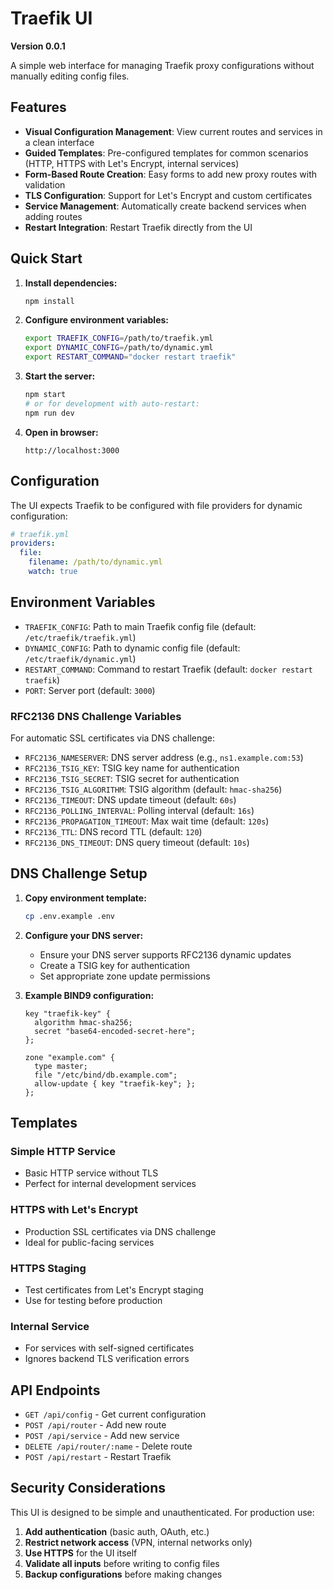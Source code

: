 # Traefik UI

**Version 0.0.1**

A simple web interface for managing Traefik proxy configurations without manually editing config files.

## Features

- **Visual Configuration Management**: View current routes and services in a clean interface
- **Guided Templates**: Pre-configured templates for common scenarios (HTTP, HTTPS with Let's Encrypt, internal services)
- **Form-Based Route Creation**: Easy forms to add new proxy routes with validation
- **TLS Configuration**: Support for Let's Encrypt and custom certificates
- **Service Management**: Automatically create backend services when adding routes
- **Restart Integration**: Restart Traefik directly from the UI

## Quick Start

1. **Install dependencies:**
   ```bash
   npm install
   ```

2. **Configure environment variables:**
   ```bash
   export TRAEFIK_CONFIG=/path/to/traefik.yml
   export DYNAMIC_CONFIG=/path/to/dynamic.yml
   export RESTART_COMMAND="docker restart traefik"
   ```

3. **Start the server:**
   ```bash
   npm start
   # or for development with auto-restart:
   npm run dev
   ```

4. **Open in browser:**
   ```
   http://localhost:3000
   ```

## Configuration

The UI expects Traefik to be configured with file providers for dynamic configuration:

```yaml
# traefik.yml
providers:
  file:
    filename: /path/to/dynamic.yml
    watch: true
```

## Environment Variables

- `TRAEFIK_CONFIG`: Path to main Traefik config file (default: `/etc/traefik/traefik.yml`)
- `DYNAMIC_CONFIG`: Path to dynamic config file (default: `/etc/traefik/dynamic.yml`)
- `RESTART_COMMAND`: Command to restart Traefik (default: `docker restart traefik`)
- `PORT`: Server port (default: `3000`)

### RFC2136 DNS Challenge Variables

For automatic SSL certificates via DNS challenge:

- `RFC2136_NAMESERVER`: DNS server address (e.g., `ns1.example.com:53`)
- `RFC2136_TSIG_KEY`: TSIG key name for authentication
- `RFC2136_TSIG_SECRET`: TSIG secret for authentication
- `RFC2136_TSIG_ALGORITHM`: TSIG algorithm (default: `hmac-sha256`)
- `RFC2136_TIMEOUT`: DNS update timeout (default: `60s`)
- `RFC2136_POLLING_INTERVAL`: Polling interval (default: `16s`)
- `RFC2136_PROPAGATION_TIMEOUT`: Max wait time (default: `120s`)
- `RFC2136_TTL`: DNS record TTL (default: `120`)
- `RFC2136_DNS_TIMEOUT`: DNS query timeout (default: `10s`)

## DNS Challenge Setup

1. **Copy environment template:**
   ```bash
   cp .env.example .env
   ```

2. **Configure your DNS server:**
   - Ensure your DNS server supports RFC2136 dynamic updates
   - Create a TSIG key for authentication
   - Set appropriate zone update permissions

3. **Example BIND9 configuration:**
   ```
   key "traefik-key" {
     algorithm hmac-sha256;
     secret "base64-encoded-secret-here";
   };
   
   zone "example.com" {
     type master;
     file "/etc/bind/db.example.com";
     allow-update { key "traefik-key"; };
   };
   ```

## Templates

### Simple HTTP Service
- Basic HTTP service without TLS
- Perfect for internal development services

### HTTPS with Let's Encrypt
- Production SSL certificates via DNS challenge
- Ideal for public-facing services

### HTTPS Staging
- Test certificates from Let's Encrypt staging
- Use for testing before production

### Internal Service
- For services with self-signed certificates
- Ignores backend TLS verification errors

## API Endpoints

- `GET /api/config` - Get current configuration
- `POST /api/router` - Add new route
- `POST /api/service` - Add new service
- `DELETE /api/router/:name` - Delete route
- `POST /api/restart` - Restart Traefik

## Security Considerations

This UI is designed to be simple and unauthenticated. For production use:

1. **Add authentication** (basic auth, OAuth, etc.)
2. **Restrict network access** (VPN, internal networks only)
3. **Use HTTPS** for the UI itself
4. **Validate all inputs** before writing to config files
5. **Backup configurations** before making changes